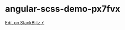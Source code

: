 # angular-scss-demo-px7fvx

[Edit on StackBlitz ⚡️](https://stackblitz.com/edit/angular-scss-demo-px7fvx)
